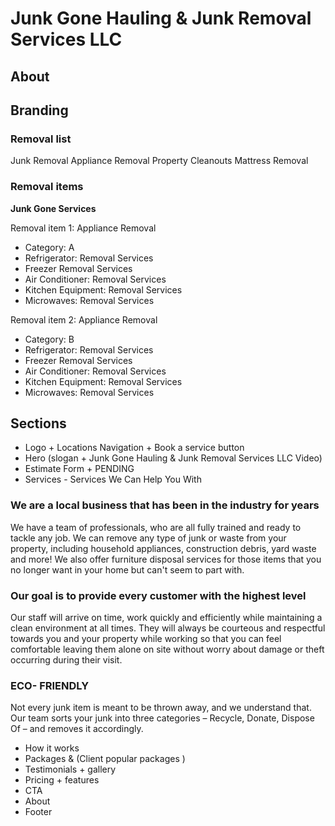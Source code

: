 # Junk Gone Hauling & Junk Removal Services LLC

## About

## Branding

### Removal list

Junk Removal
Appliance Removal
Property Cleanouts
Mattress Removal

### Removal items

**Junk Gone Services**

Removal item 1: Appliance Removal

- Category: A
- Refrigerator: Removal Services
- Freezer Removal Services
- Air Conditioner: Removal Services
- Kitchen Equipment: Removal Services
- Microwaves: Removal Services

Removal item 2: Appliance Removal

- Category: B
- Refrigerator: Removal Services
- Freezer Removal Services
- Air Conditioner: Removal Services
- Kitchen Equipment: Removal Services
- Microwaves: Removal Services

## Sections

- Logo + Locations Navigation + Book a service button
- Hero (slogan + Junk Gone Hauling & Junk Removal Services LLC Video)
- Estimate Form + PENDING
- Services - Services We Can Help You With

### We are a local business that has been in the industry for years

We have a team of professionals, who are all fully trained and ready to tackle any job. We can remove any type of junk or waste from your property, including household appliances, construction debris, yard waste and more! We also offer furniture disposal services for those items that you no longer want in your home but can't seem to part with.

### Our goal is to provide every customer with the highest level

Our staff will arrive on time, work quickly and efficiently while maintaining a clean environment at all times. They will always be courteous and respectful towards you and your property while working so that you can feel comfortable leaving them alone on site without worry about damage or theft occurring during their visit.

### ECO- FRIENDLY

Not every junk item is meant to be thrown away, and we understand that.
Our team sorts your junk into three categories – Recycle, Donate, Dispose Of – and removes it accordingly.

- How it works
- Packages & (Client popular packages )
- Testimonials + gallery
- Pricing + features
- CTA
- About
- Footer
